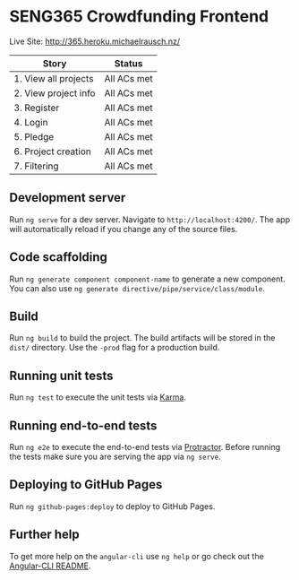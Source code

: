 # SENG365 Crowdfunding Frontend

Live Site: http://365.heroku.michaelrausch.nz/

|Story |Status|
|---|---|
|1. View all projects|All ACs met|
|2. View project info|All ACs met|
|3. Register|All ACs met|
|4. Login|All ACs met|
|5. Pledge |All ACs met|
|6. Project creation |All ACs met|
|7. Filtering |All ACs met|

## Development server
Run `ng serve` for a dev server. Navigate to `http://localhost:4200/`. The app will automatically reload if you change any of the source files.

## Code scaffolding

Run `ng generate component component-name` to generate a new component. You can also use `ng generate directive/pipe/service/class/module`.

## Build

Run `ng build` to build the project. The build artifacts will be stored in the `dist/` directory. Use the `-prod` flag for a production build.

## Running unit tests

Run `ng test` to execute the unit tests via [Karma](https://karma-runner.github.io).

## Running end-to-end tests

Run `ng e2e` to execute the end-to-end tests via [Protractor](http://www.protractortest.org/).
Before running the tests make sure you are serving the app via `ng serve`.

## Deploying to GitHub Pages

Run `ng github-pages:deploy` to deploy to GitHub Pages.

## Further help

To get more help on the `angular-cli` use `ng help` or go check out the [Angular-CLI README](https://github.com/angular/angular-cli/blob/master/README.md).
